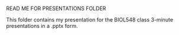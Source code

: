 READ ME FOR PRESENTATIONS FOLDER


This folder contains my presentation for the BIOL548 class 3-minute presentations in a .pptx form. 